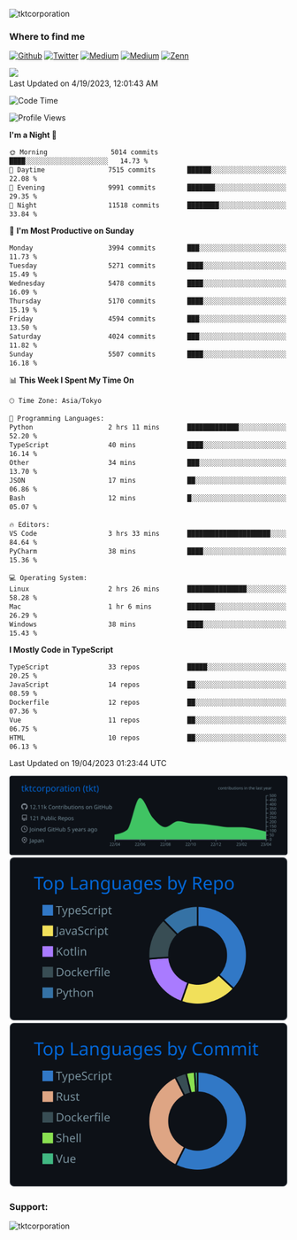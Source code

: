 <p align="left"> <img src="https://komarev.com/ghpvc/?username=tktcorporation&label=Profile%20views&color=0e75b6&style=flat" alt="tktcorporation" /> </p>

<h3>Where to find me</h3>
<p>
<a href="https://github.com/tktcorporation" target="_blank"><img alt="Github" src="https://img.shields.io/badge/GitHub-%2312100E.svg?&style=for-the-badge&logo=Github&logoColor=white" /></a>
<a href="https://twitter.com/tktcorporation" target="_blank"><img alt="Twitter" src="https://img.shields.io/badge/twitter-%231DA1F2.svg?&style=for-the-badge&logo=twitter&logoColor=white" /></a>
<a href="https://www.linkedin.com/in/tktcorporation" target="_blank"><img alt="Medium" src="https://img.shields.io/badge/linkdin-0a66c2.svg?&style=for-the-badge&logo=linkedin&logoColor=white" /></a>
<a href="https://qiita.com/tktcorporation" target="_blank"><img alt="Medium" src="https://img.shields.io/badge/qiita-55C500.svg?&style=for-the-badge&logo=qiita&logoColor=white" /></a>
<a href="https://zenn.dev/tktcorporation" target="_blank"><img alt="Zenn" src="https://img.shields.io/badge/Zenn-3EA8FF.svg?&style=for-the-badge&logo=Zenn&logoColor=white" /></a>
</p>

<!--START_SECTION:lapras-card-->
<a href="https://lapras.com/public/tktcorporation" target="_blank" rel="noopener noreferrer"><img src="https://lapras-card-generator.vercel.app/api/svg?e=3.9&b=3.48&i=3.58&b1=%23232323&b2=%236d6d6d&i1=%23212121&i2=%23818181&l=en" width="300" ></a>  
Last Updated on 4/19/2023, 12:01:43 AM
<!--END_SECTION:lapras-card-->
  
<!--START_SECTION:waka-->
![Code Time](http://img.shields.io/badge/Code%20Time-931%20hrs%2025%20mins-blue)

![Profile Views](http://img.shields.io/badge/Profile%20Views-9-blue)

**I'm a Night 🦉** 

```text
🌞 Morning                5014 commits        ████░░░░░░░░░░░░░░░░░░░░░   14.73 % 
🌆 Daytime                7515 commits        ██████░░░░░░░░░░░░░░░░░░░   22.08 % 
🌃 Evening                9991 commits        ███████░░░░░░░░░░░░░░░░░░   29.35 % 
🌙 Night                  11518 commits       ████████░░░░░░░░░░░░░░░░░   33.84 % 
```
📅 **I'm Most Productive on Sunday** 

```text
Monday                   3994 commits        ███░░░░░░░░░░░░░░░░░░░░░░   11.73 % 
Tuesday                  5271 commits        ████░░░░░░░░░░░░░░░░░░░░░   15.49 % 
Wednesday                5478 commits        ████░░░░░░░░░░░░░░░░░░░░░   16.09 % 
Thursday                 5170 commits        ████░░░░░░░░░░░░░░░░░░░░░   15.19 % 
Friday                   4594 commits        ███░░░░░░░░░░░░░░░░░░░░░░   13.50 % 
Saturday                 4024 commits        ███░░░░░░░░░░░░░░░░░░░░░░   11.82 % 
Sunday                   5507 commits        ████░░░░░░░░░░░░░░░░░░░░░   16.18 % 
```


📊 **This Week I Spent My Time On** 

```text
🕑︎ Time Zone: Asia/Tokyo

💬 Programming Languages: 
Python                   2 hrs 11 mins       █████████████░░░░░░░░░░░░   52.20 % 
TypeScript               40 mins             ████░░░░░░░░░░░░░░░░░░░░░   16.14 % 
Other                    34 mins             ███░░░░░░░░░░░░░░░░░░░░░░   13.70 % 
JSON                     17 mins             ██░░░░░░░░░░░░░░░░░░░░░░░   06.86 % 
Bash                     12 mins             █░░░░░░░░░░░░░░░░░░░░░░░░   05.07 % 

🔥 Editors: 
VS Code                  3 hrs 33 mins       █████████████████████░░░░   84.64 % 
PyCharm                  38 mins             ████░░░░░░░░░░░░░░░░░░░░░   15.36 % 

💻 Operating System: 
Linux                    2 hrs 26 mins       ███████████████░░░░░░░░░░   58.28 % 
Mac                      1 hr 6 mins         ███████░░░░░░░░░░░░░░░░░░   26.29 % 
Windows                  38 mins             ████░░░░░░░░░░░░░░░░░░░░░   15.43 % 
```

**I Mostly Code in TypeScript** 

```text
TypeScript               33 repos            █████░░░░░░░░░░░░░░░░░░░░   20.25 % 
JavaScript               14 repos            ██░░░░░░░░░░░░░░░░░░░░░░░   08.59 % 
Dockerfile               12 repos            ██░░░░░░░░░░░░░░░░░░░░░░░   07.36 % 
Vue                      11 repos            ██░░░░░░░░░░░░░░░░░░░░░░░   06.75 % 
HTML                     10 repos            ██░░░░░░░░░░░░░░░░░░░░░░░   06.13 % 
```




 Last Updated on 19/04/2023 01:23:44 UTC
<!--END_SECTION:waka-->

[![](https://raw.githubusercontent.com/tktcorporation/tktcorporation/master/profile-summary-card-output/github_dark/0-profile-details.svg)](https://github.com/vn7n24fzkq/github-profile-summary-cards)
[![](https://raw.githubusercontent.com/tktcorporation/tktcorporation/master/profile-summary-card-output/github_dark/1-repos-per-language.svg)](https://github.com/vn7n24fzkq/github-profile-summary-cards) [![](https://raw.githubusercontent.com/tktcorporation/tktcorporation/master/profile-summary-card-output/github_dark/2-most-commit-language.svg)](https://github.com/vn7n24fzkq/github-profile-summary-cards)

<h3 align="left">Support:</h3>
<p><a href="https://www.buymeacoffee.com/tktcorporation"> <img align="left" src="https://cdn.buymeacoffee.com/buttons/v2/default-yellow.png" height="50" width="210" alt="tktcorporation" /></a></p><br><br>
